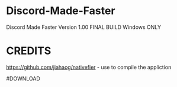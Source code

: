 # Discord-Made-Faster
Discord Made Faster
Version 1.00 FINAL BUILD
Windows ONLY

# CREDITS
https://github.com/jiahaog/nativefier - use to compile the appliction

#DOWNLOAD


